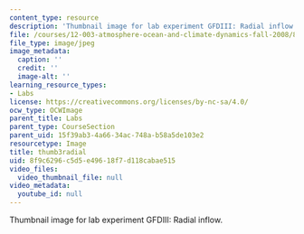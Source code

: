 ```yaml
---
content_type: resource
description: 'Thumbnail image for lab experiment GFDIII: Radial inflow.'
file: /courses/12-003-atmosphere-ocean-and-climate-dynamics-fall-2008/8f9c6296c5d5e49618f7d118cabae515_thumb3radial.JPG
file_type: image/jpeg
image_metadata:
  caption: ''
  credit: ''
  image-alt: ''
learning_resource_types:
- Labs
license: https://creativecommons.org/licenses/by-nc-sa/4.0/
ocw_type: OCWImage
parent_title: Labs
parent_type: CourseSection
parent_uid: 15f39ab3-4a66-34ac-748a-b58a5de103e2
resourcetype: Image
title: thumb3radial
uid: 8f9c6296-c5d5-e496-18f7-d118cabae515
video_files:
  video_thumbnail_file: null
video_metadata:
  youtube_id: null
---
```

Thumbnail image for lab experiment GFDIII: Radial inflow.